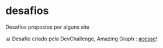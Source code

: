# desafios

Desafios propostos por alguns site

<p>📊 Desafio criado pela DevChallenge, Amazing Graph : <a href="https://suzanadossantos.github.io/desafios/amazinggraph/">acesse</a>!</p>
